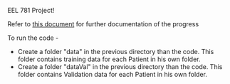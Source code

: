 EEL 781 Project!

Refer to [this document](https://docs.google.com/document/d/1v7xjL_JY67I2hvgwg0EhcMkx8SOo7l3I7qNOWjNT-cY/edit?usp=sharing) for further documentation of the progress

To run the code -
 - Create a folder "data" in the previous directory than the code. This folder contains training data for each Patient in his own folder.
 - Create a folder "dataVal" in the previous directory than the code. This folder contains Validation data for each Patient in his own folder.